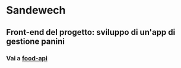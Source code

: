 # Sandewech
## Front-end del progetto: sviluppo di un'app di gestione panini
### Vai a <a href="https://github.com/alessiomodonesi/food-api">food-api</a>
